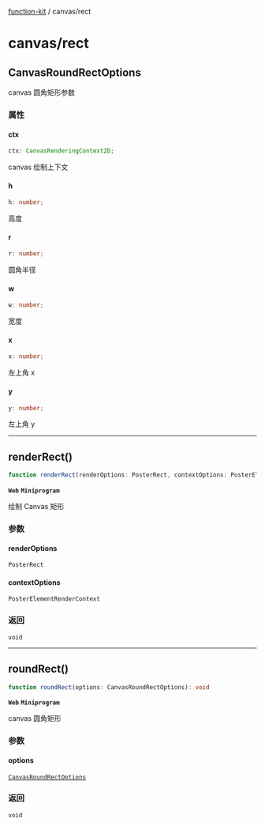 [function-kit](../index.md) / canvas/rect

# canvas/rect

## CanvasRoundRectOptions

canvas 圆角矩形参数

### 属性

#### ctx

```ts
ctx: CanvasRenderingContext2D;
```

canvas 绘制上下文

#### h

```ts
h: number;
```

高度

#### r

```ts
r: number;
```

圆角半径

#### w

```ts
w: number;
```

宽度

#### x

```ts
x: number;
```

左上角 x

#### y

```ts
y: number;
```

左上角 y

***

## renderRect()

```ts
function renderRect(renderOptions: PosterRect, contextOptions: PosterElementRenderContext): void
```

**`Web`** **`Miniprogram`**

绘制 Canvas 矩形

### 参数

#### renderOptions

`PosterRect`

#### contextOptions

`PosterElementRenderContext`

### 返回

`void`

***

## roundRect()

```ts
function roundRect(options: CanvasRoundRectOptions): void
```

**`Web`** **`Miniprogram`**

canvas 圆角矩形

### 参数

#### options

[`CanvasRoundRectOptions`](#canvasroundrectoptions)

### 返回

`void`
